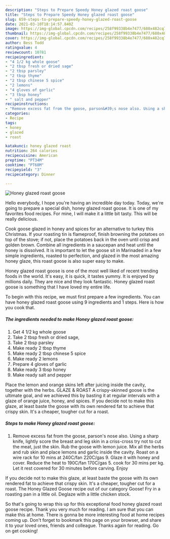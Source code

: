 ```yaml
---
description: "Steps to Prepare Speedy Honey glazed roast goose"
title: "Steps to Prepare Speedy Honey glazed roast goose"
slug: 659-steps-to-prepare-speedy-honey-glazed-roast-goose
date: 2021-03-10T18:14:57.840Z
image: https://img-global.cpcdn.com/recipes/258f99338b4e7477/680x482cq70/honey-glazed-roast-goose-recipe-main-photo.jpg
thumbnail: https://img-global.cpcdn.com/recipes/258f99338b4e7477/680x482cq70/honey-glazed-roast-goose-recipe-main-photo.jpg
cover: https://img-global.cpcdn.com/recipes/258f99338b4e7477/680x482cq70/honey-glazed-roast-goose-recipe-main-photo.jpg
author: Bess Todd
ratingvalue: 4
reviewcount: 10781
recipeingredient:
- "4 1/2 kg whole goose"
- "2 tbsp fresh or dried sage"
- "2 tbsp parsley"
- "2 tbsp thyme"
- "2 tbsp chinese 5 spice"
- "2 lemons"
- "4 gloves of garlic"
- "3 tbsp honey"
- " salt and pepper"
recipeinstructions:
- "Remove excess fat from the goose, parson&#39;s nose also. Using a sharp knife, lightly score the breast and leg skin in a criss-cross try not to cut the meat, just the skin. Rub the goose with lemon juice. Mix all the herbs and rub skin and place lemons and garlic inside the cavity. Roast on a wire rack for 10 mins at 240C/fan 220C/gas 9. Glaze it with honey and cover. Reduce the heat to 190C/fan 170C/gas 5. cook for 30 mins per kg. Let it rest covered for 30 minutes before carving. Enjoy"
categories:
- Recipe
tags:
- honey
- glazed
- roast

katakunci: honey glazed roast 
nutrition: 264 calories
recipecuisine: American
preptime: "PT34M"
cooktime: "PT60M"
recipeyield: "3"
recipecategory: Dinner

---
```



![Honey glazed roast goose](https://img-global.cpcdn.com/recipes/258f99338b4e7477/680x482cq70/honey-glazed-roast-goose-recipe-main-photo.jpg)

Hello everybody, I hope you're having an incredible day today. Today, we're going to prepare a special dish, honey glazed roast goose. It is one of my favorites food recipes. For mine, I will make it a little bit tasty. This will be really delicious.

Cook goose glazed in honey and spices for an alternative to turkey this Christmas. If your roasting tin is flameproof, finish browning the potatoes on top of the stove; if not, place the potatoes back in the oven until crisp and golden brown. Combine all ingredients in a saucepan and heat until the honey is dissolved. It is important to let the goose sit in Marinaded in a few simple ingredients, roasted to perfection, and glazed in the most amazing honey glaze, this roast goose is also super easy to make.

Honey glazed roast goose is one of the most well liked of recent trending foods in the world. It's easy, it is quick, it tastes yummy. It is enjoyed by millions daily. They are nice and they look fantastic. Honey glazed roast goose is something that I have loved my entire life.


To begin with this recipe, we must first prepare a few ingredients. You can have honey glazed roast goose using 9 ingredients and 1 steps. Here is how you cook that.

<!--inarticleads1-->

##### The ingredients needed to make Honey glazed roast goose:

1. Get 4 1/2 kg whole goose
1. Take 2 tbsp fresh or dried sage,
1. Take 2 tbsp parsley
1. Make ready 2 tbsp thyme
1. Make ready 2 tbsp chinese 5 spice
1. Make ready 2 lemons
1. Prepare 4 gloves of garlic
1. Make ready 3 tbsp honey
1. Make ready  salt and pepper


Place the lemon and orange skins left after juicing inside the cavity, together with the herbs. GLAZE &amp; ROAST A crispy-skinned goose is the ultimate goal, and we achieved this by basting it at regular intervals with a glaze of orange juice, honey, and spices. If you decide not to make this glaze, at least baste the goose with its own rendered fat to achieve that crispy skin. It&#39;s a cheaper, tougher cut for a roast. 

<!--inarticleads2-->

##### Steps to make Honey glazed roast goose:

1. Remove excess fat from the goose, parson&#39;s nose also. Using a sharp knife, lightly score the breast and leg skin in a criss-cross try not to cut the meat, just the skin. Rub the goose with lemon juice. Mix all the herbs and rub skin and place lemons and garlic inside the cavity. Roast on a wire rack for 10 mins at 240C/fan 220C/gas 9. Glaze it with honey and cover. Reduce the heat to 190C/fan 170C/gas 5. cook for 30 mins per kg. Let it rest covered for 30 minutes before carving. Enjoy


If you decide not to make this glaze, at least baste the goose with its own rendered fat to achieve that crispy skin. It&#39;s a cheaper, tougher cut for a roast. The Honey Glazed Goose recipe out of our category Goose! Fry in a roasting pan in a little oil. Deglaze with a little chicken stock. 

So that's going to wrap this up for this exceptional food honey glazed roast goose recipe. Thank you very much for reading. I am sure that you can make this at home. There is gonna be more interesting food at home recipes coming up. Don't forget to bookmark this page on your browser, and share it to your loved ones, friends and colleague. Thanks again for reading. Go on get cooking!
